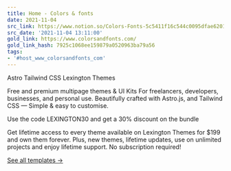 ```yaml
---
title: Home - Colors & fonts
date: 2021-11-04
src_link: https://www.notion.so/Colors-Fonts-5c5411f16c544c0095dfae6201857c18
src_date: '2021-11-04 13:11:00'
gold_link: https://www.colorsandfonts.com/
gold_link_hash: 7925c1068ee159879a0520963ba79a56
tags:
- '#host_www_colorsandfonts_com'
---
```


  Astro  Tailwind CSS 
Lexington Themes


 
Free and premium multipage themes & UI Kits For freelancers,
 developers, businesses, and personal use. Beautifully crafted with
 Astro.js, and Tailwind CSS
— Simple & easy to customise. 

 
Use the code LEXINGTON30
and
get a 30% discount on the bundle 

 
Get lifetime access to every theme available on Lexington Themes for
$199 and own them forever. Plus, new
 themes, lifetime updates, use on unlimited projects and enjoy lifetime
 support.
No subscription required! 

 [See all templates →](https://lexingtonthemes.com)
